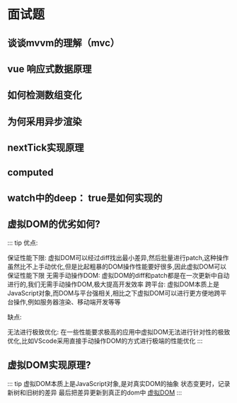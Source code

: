 # 面试题

## 谈谈mvvm的理解（mvc）
## vue 响应式数据原理
## 如何检测数组变化
## 为何采用异步渲染
## nextTick实现原理
## computed
## watch中的deep： true是如何实现的
## 虚拟DOM的优劣如何?
::: tip
优点:

保证性能下限: 虚拟DOM可以经过diff找出最小差异,然后批量进行patch,这种操作虽然比不上手动优化,但是比起粗暴的DOM操作性能要好很多,因此虚拟DOM可以保证性能下限
无需手动操作DOM: 虚拟DOM的diff和patch都是在一次更新中自动进行的,我们无需手动操作DOM,极大提高开发效率
跨平台: 虚拟DOM本质上是JavaScript对象,而DOM与平台强相关,相比之下虚拟DOM可以进行更方便地跨平台操作,例如服务器渲染、移动端开发等等

缺点:

无法进行极致优化: 在一些性能要求极高的应用中虚拟DOM无法进行针对性的极致优化,比如VScode采用直接手动操作DOM的方式进行极端的性能优化
:::
## 虚拟DOM实现原理?
::: tip
虚拟DOM本质上是JavaScript对象,是对真实DOM的抽象
状态变更时，记录新树和旧树的差异
最后把差异更新到真正的dom中
[虚拟DOM](https://github.com/Advanced-Interview-Question/front-end-interview/blob/master/docs/guide/virtualDom.md)
:::